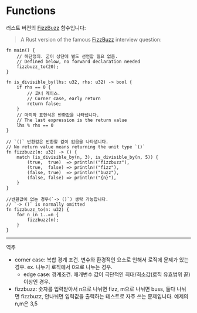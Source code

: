 # Functions

러스트 버전의 [FizzBuzz](https://en.wikipedia.org/wiki/Fizz_buzz) 함수입니다:
> A Rust version of the famous [FizzBuzz](https://en.wikipedia.org/wiki/Fizz_buzz) interview question:

```rust,editable
fn main() {
    // 하단정의. 굳이 상단에 별도 선언할 필요 없음.
    // Defined below, no forward declaration needed
    fizzbuzz_to(20);   
}

fn is_divisible_by(lhs: u32, rhs: u32) -> bool {
    if rhs == 0 {
        // 코너 케이스.
        // Corner case, early return
        return false; 
    }
    // 마지막 표현식은 반환값을 나타냅니다.
    // The last expression is the return value
    lhs % rhs == 0     
}

// `()` 반환값은 반환할 값이 없음을 나타냅니다.
// No return value means returning the unit type `()`
fn fizzbuzz(n: u32) -> () {  
    match (is_divisible_by(n, 3), is_divisible_by(n, 5)) {
        (true,  true)  => println!("fizzbuzz"),
        (true,  false) => println!("fizz"),
        (false, true)  => println!("buzz"),
        (false, false) => println!("{n}"),
    }
}

//반환값이 없는 경우(`-> ()`) 생략 가능합니다.
// `-> ()` is normally omitted
fn fizzbuzz_to(n: u32) {  
    for n in 1..=n {
        fizzbuzz(n);
    }
}
```

---
역주
- corner case: 복합 경계 조건. 변수와 환경적인 요소로 인해서 로직에 문제가 있는 경우. ex. 나누기 로직에서 0으로 나누는 경우.
    - edge case: 경계조건. 매개변수 값이 극단적인 최대/최소값(로직 유효범위 끝) 이상인 경우.
- fizzbuzz: 숫자를 입력받아서 n으로 나뉘면 fizz, m으로 나뉘면 buss, 둘다 나뉘면 fizzbuzz, 안나뉘면 입력값을 출력하는 테스트로 자주 쓰는 문제입니다. 예제의 n,m은 3,5
